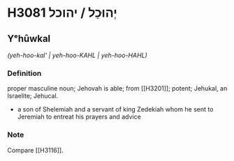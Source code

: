 # H3081 יְהוּכַל / יהוכל

## Yᵉhûwkal

_(yeh-hoo-kal' | yeh-hoo-KAHL | yeh-hoo-HAHL)_

### Definition

proper masculine noun; Jehovah is able; from [[H3201]]; potent; Jehukal, an Israelite; Jehucal.

- a son of Shelemiah and a servant of king Zedekiah whom he sent to Jeremiah to entreat his prayers and advice


### Note

Compare [[H3116]].

